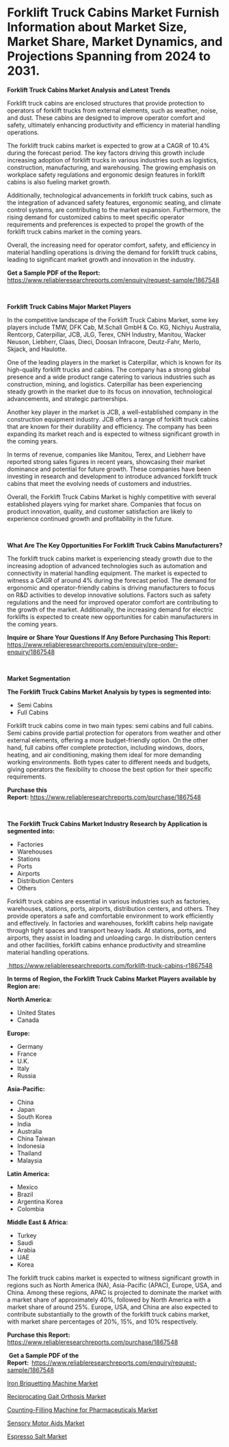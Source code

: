 <p><h1>Forklift Truck Cabins Market Furnish Information about Market Size, Market Share, Market Dynamics, and Projections Spanning from 2024 to 2031.</h1></p><p><strong>Forklift Truck Cabins Market Analysis and Latest Trends</strong></p>
<p><p>Forklift truck cabins are enclosed structures that provide protection to operators of forklift trucks from external elements, such as weather, noise, and dust. These cabins are designed to improve operator comfort and safety, ultimately enhancing productivity and efficiency in material handling operations.</p><p>The forklift truck cabins market is expected to grow at a CAGR of 10.4% during the forecast period. The key factors driving this growth include increasing adoption of forklift trucks in various industries such as logistics, construction, manufacturing, and warehousing. The growing emphasis on workplace safety regulations and ergonomic design features in forklift cabins is also fueling market growth.</p><p>Additionally, technological advancements in forklift truck cabins, such as the integration of advanced safety features, ergonomic seating, and climate control systems, are contributing to the market expansion. Furthermore, the rising demand for customized cabins to meet specific operator requirements and preferences is expected to propel the growth of the forklift truck cabins market in the coming years.</p><p>Overall, the increasing need for operator comfort, safety, and efficiency in material handling operations is driving the demand for forklift truck cabins, leading to significant market growth and innovation in the industry.</p></p>
<p><strong>Get a Sample PDF of the Report:&nbsp;</strong> <a href="https://www.reliableresearchreports.com/enquiry/request-sample/1867548">https://www.reliableresearchreports.com/enquiry/request-sample/1867548</a></p>
<p>&nbsp;</p>
<p><strong>Forklift Truck Cabins Major Market Players</strong></p>
<p><p>In the competitive landscape of the Forklift Truck Cabins Market, some key players include TMW, DFK Cab, M.Schall GmbH & Co. KG, Nichiyu Australia, Rentcorp, Caterpillar, JCB, JLG, Terex, CNH Industry, Manitou, Wacker Neuson, Liebherr, Claas, Dieci, Doosan Infracore, Deutz-Fahr, Merlo, Skjack, and Haulotte.</p><p>One of the leading players in the market is Caterpillar, which is known for its high-quality forklift trucks and cabins. The company has a strong global presence and a wide product range catering to various industries such as construction, mining, and logistics. Caterpillar has been experiencing steady growth in the market due to its focus on innovation, technological advancements, and strategic partnerships.</p><p>Another key player in the market is JCB, a well-established company in the construction equipment industry. JCB offers a range of forklift truck cabins that are known for their durability and efficiency. The company has been expanding its market reach and is expected to witness significant growth in the coming years.</p><p>In terms of revenue, companies like Manitou, Terex, and Liebherr have reported strong sales figures in recent years, showcasing their market dominance and potential for future growth. These companies have been investing in research and development to introduce advanced forklift truck cabins that meet the evolving needs of customers and industries.</p><p>Overall, the Forklift Truck Cabins Market is highly competitive with several established players vying for market share. Companies that focus on product innovation, quality, and customer satisfaction are likely to experience continued growth and profitability in the future.</p></p>
<p>&nbsp;</p>
<p><strong>What Are The Key Opportunities For Forklift Truck Cabins Manufacturers?</strong></p>
<p><p>The forklift truck cabins market is experiencing steady growth due to the increasing adoption of advanced technologies such as automation and connectivity in material handling equipment. The market is expected to witness a CAGR of around 4% during the forecast period. The demand for ergonomic and operator-friendly cabins is driving manufacturers to focus on R&D activities to develop innovative solutions. Factors such as safety regulations and the need for improved operator comfort are contributing to the growth of the market. Additionally, the increasing demand for electric forklifts is expected to create new opportunities for cabin manufacturers in the coming years.</p></p>
<p><strong>Inquire or Share Your Questions If Any Before Purchasing This Report:</strong> <a href="https://www.reliableresearchreports.com/enquiry/pre-order-enquiry/1867548">https://www.reliableresearchreports.com/enquiry/pre-order-enquiry/1867548</a></p>
<p>&nbsp;</p>
<p><strong>Market Segmentation</strong></p>
<p><strong>The Forklift Truck Cabins Market Analysis by types is segmented into:</strong></p>
<p><ul><li>Semi Cabins</li><li>Full Cabins</li></ul></p>
<p><p>Forklift truck cabins come in two main types: semi cabins and full cabins. Semi cabins provide partial protection for operators from weather and other external elements, offering a more budget-friendly option. On the other hand, full cabins offer complete protection, including windows, doors, heating, and air conditioning, making them ideal for more demanding working environments. Both types cater to different needs and budgets, giving operators the flexibility to choose the best option for their specific requirements.</p></p>
<p><strong>Purchase this Report:&nbsp;</strong><a href="https://www.reliableresearchreports.com/purchase/1867548">https://www.reliableresearchreports.com/purchase/1867548</a></p>
<p>&nbsp;</p>
<p><strong>The Forklift Truck Cabins Market Industry Research by Application is segmented into:</strong></p>
<p><ul><li>Factories</li><li>Warehouses</li><li>Stations</li><li>Ports</li><li>Airports</li><li>Distribution Centers</li><li>Others</li></ul></p>
<p><p>Forklift truck cabins are essential in various industries such as factories, warehouses, stations, ports, airports, distribution centers, and others. They provide operators a safe and comfortable environment to work efficiently and effectively. In factories and warehouses, forklift cabins help navigate through tight spaces and transport heavy loads. At stations, ports, and airports, they assist in loading and unloading cargo. In distribution centers and other facilities, forklift cabins enhance productivity and streamline material handling operations.</p></p>
<p><a href="https://www.reliableresearchreports.com/forklift-truck-cabins-r1867548">&nbsp;https://www.reliableresearchreports.com/forklift-truck-cabins-r1867548</a></p>
<p><strong>In terms of Region, the Forklift Truck Cabins Market Players available by Region are:</strong></p>
<p>
    <p> <strong> North America: </strong>
        <ul>
            <li>United States</li>
            <li>Canada</li>
        </ul>
        </p> 
    <p> <strong> Europe: </strong>
        <ul>
            <li>Germany</li>
            <li>France</li>
            <li>U.K.</li>
            <li>Italy</li>
            <li>Russia</li>
        </ul>
        </p> 
    <p> <strong> Asia-Pacific: </strong>
        <ul>
            <li>China</li>
            <li>Japan</li>
            <li>South Korea</li>
            <li>India</li>
            <li>Australia</li>
            <li>China Taiwan</li>
            <li>Indonesia</li>
            <li>Thailand</li>
            <li>Malaysia</li>
        </ul>
        </p> 
    <p> <strong> Latin America: </strong>
        <ul>
            <li>Mexico</li>
            <li>Brazil</li>
            <li>Argentina Korea</li>
            <li>Colombia</li>
        </ul>
        </p> 
    <p> <strong> Middle East & Africa: </strong>
        <ul>
            <li>Turkey</li>
            <li>Saudi</li>
            <li>Arabia</li>
            <li>UAE</li>
            <li>Korea</li>
        </ul>
    </p>
    </p>
<p><p>The forklift truck cabins market is expected to witness significant growth in regions such as North America (NA), Asia-Pacific (APAC), Europe, USA, and China. Among these regions, APAC is projected to dominate the market with a market share of approximately 40%, followed by North America with a market share of around 25%. Europe, USA, and China are also expected to contribute substantially to the growth of the forklift truck cabins market, with market share percentages of 20%, 15%, and 10% respectively.</p></p>
<p><strong>Purchase this Report: </strong><a href="https://www.reliableresearchreports.com/purchase/1867548">https://www.reliableresearchreports.com/purchase/1867548</a></p>
<p>&nbsp;<strong>Get a Sample PDF of the Report:&nbsp;&nbsp;</strong><a href="https://www.reliableresearchreports.com/enquiry/request-sample/1867548">https://www.reliableresearchreports.com/enquiry/request-sample/1867548</a></p>
<p><strong></strong></p>
<p><p><a href="https://github.com/sifatuddin25/Market-Research-Report-List-2/blob/main/iron-briquetting-machine-market.md">Iron Briquetting Machine Market</a></p><p><a href="https://issuu.com/reportprime-2/docs/reciprocating-gait-orthosis-market-size-2030.pptx">Reciprocating Gait Orthosis Market</a></p><p><a href="https://github.com/alexxisgm/Market-Research-Report-List-2/blob/main/counting-filling-machine-for-pharmaceuticals-market.md">Counting-Filling Machine for Pharmaceuticals Market</a></p><p><a href="https://medium.com/@samantha.welch56767/comprehensive-analysis-of-the-global-sensory-motor-aids-market-growth-trends-market-forecasts-5f3781a43c53">Sensory Motor Aids Market</a></p><p><a href="https://medium.com/@penelope.lee568/espresso-salt-market-industry-trends-and-forecast-for-period-from-2024-to-2031-edf6fb5c39b4">Espresso Salt Market</a></p></p>